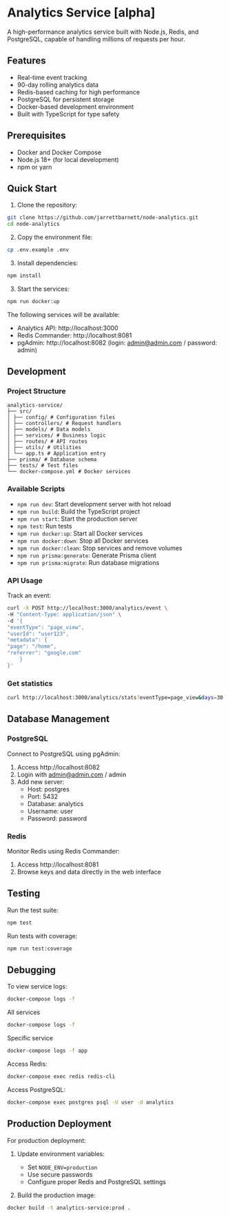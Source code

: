 # Analytics Service [alpha]

A high-performance analytics service built with Node.js, Redis, and PostgreSQL, capable of handling millions of requests per hour.

## Features

- Real-time event tracking
- 90-day rolling analytics data
- Redis-based caching for high performance
- PostgreSQL for persistent storage
- Docker-based development environment
- Built with TypeScript for type safety

## Prerequisites

- Docker and Docker Compose
- Node.js 18+ (for local development)
- npm or yarn

## Quick Start

1. Clone the repository:

```bash
git clone https://github.com/jarrettbarnett/node-analytics.git
cd node-analytics
```

2. Copy the environment file:

```bash
cp .env.example .env
```

3. Install dependencies:

```bash
npm install
```

3. Start the services:

```bash
npm run docker:up
```

The following services will be available:
- Analytics API: http://localhost:3000
- Redis Commander: http://localhost:8081
- pgAdmin: http://localhost:8082 (login: admin@admin.com / password: admin)

## Development

### Project Structure

```
analytics-service/
├── src/
│ ├── config/ # Configuration files
│ ├── controllers/ # Request handlers
│ ├── models/ # Data models
│ ├── services/ # Business logic
│ ├── routes/ # API routes
│ ├── utils/ # Utilities
│ └── app.ts # Application entry
├── prisma/ # Database schema
├── tests/ # Test files
└── docker-compose.yml # Docker services
```

### Available Scripts

- `npm run dev`: Start development server with hot reload
- `npm run build`: Build the TypeScript project
- `npm run start`: Start the production server
- `npm test`: Run tests
- `npm run docker:up`: Start all Docker services
- `npm run docker:down`: Stop all Docker services
- `npm run docker:clean`: Stop services and remove volumes
- `npm run prisma:generate`: Generate Prisma client
- `npm run prisma:migrate`: Run database migrations

### API Usage

Track an event:
```bash
curl -X POST http://localhost:3000/analytics/event \
-H "Content-Type: application/json" \
-d '{
"eventType": "page_view",
"userId": "user123",
"metadata": {
"page": "/home",
"referrer": "google.com"
    }
}'
```

### Get statistics

```bash
curl http://localhost:3000/analytics/stats?eventType=page_view&days=30
```

## Database Management

### PostgreSQL

Connect to PostgreSQL using pgAdmin:
1. Access http://localhost:8082
2. Login with admin@admin.com / admin
3. Add new server:
   - Host: postgres
   - Port: 5432
   - Database: analytics
   - Username: user
   - Password: password

### Redis

Monitor Redis using Redis Commander:
1. Access http://localhost:8081
2. Browse keys and data directly in the web interface

## Testing

Run the test suite:

```bash
npm test
```

Run tests with coverage:

```bash
npm run test:coverage
```

## Debugging

To view service logs:

```bash
docker-compose logs -f
```

All services

```bash
docker-compose logs -f
```

Specific service

```bash
docker-compose logs -f app
```

Access Redis:

```bash
docker-compose exec redis redis-cli
```

Access PostgreSQL:

```bash
docker-compose exec postgres psql -U user -d analytics
```

## Production Deployment

For production deployment:

1. Update environment variables:
   - Set `NODE_ENV=production`
   - Use secure passwords
   - Configure proper Redis and PostgreSQL settings

2. Build the production image:

```bash
docker build -t analytics-service:prod .
```
